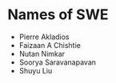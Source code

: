 # Names of SWE

* Pierre Akladios
* Faizaan A Chishtie
* Nutan Nimkar
* Soorya Saravanapavan
* Shuyu Liu
